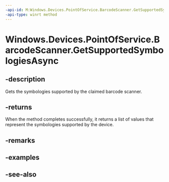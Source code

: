```yaml
---
-api-id: M:Windows.Devices.PointOfService.BarcodeScanner.GetSupportedSymbologiesAsync
-api-type: winrt method
---
```


<!-- Method syntax
public Windows.Foundation.IAsyncOperation<Windows.Foundation.Collections.IVectorView<uint>> GetSupportedSymbologiesAsync()
-->

# Windows.Devices.PointOfService.BarcodeScanner.GetSupportedSymbologiesAsync

## -description
Gets the symbologies supported by the claimed barcode scanner.

## -returns
When the method completes successfully, it returns a list of values that represent the symbologies supported by the device.

## -remarks

## -examples

## -see-also
